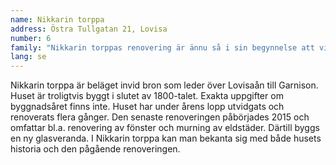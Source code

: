 ```yaml
---
name: Nikkarin torppa
address: Östra Tullgatan 21, Lovisa
number: 6
family: "Nikkarin torppas renovering är ännu så i sin begynnelse att vi inte bor där permanent. Men fritiden tillbringar vi där, och vi – det är Anitta Hyvönen, Olli Lehtinen och katten Tilli. Det var Ollis intresse för att lära sig mer om traditionella byggnadsmetoder som fick oss att köpa ett gammalt hus. I sitt jobb skapade Olli nämligen för det mesta nya våningshus. Det här huset blev av många orsaker en plats där vi gillade att pyssla; det låg nära en å, den gamla gården utgjorde en helhet, Lovisa är en stad vid havskusten – känd för viljan att bevara den gamla trähuskulturen osv. Dessutom var huset vid försäljningen i sådant skick att där fanns mycket, och sådant som kändes lämpligt, att renovera. Vi har lärt oss renovera fönster och mura en ugn. Sommaren 2017 bygger vi verandan. Vi planerar en bakugn och en gårdsbyggnad. Men vi gillar också att fiska, att lata oss och dricka kaffe!"
lang: se
---
```

Nikkarin torppa är beläget invid bron som leder över Lovisaån till Garnison. Huset är troligtvis byggt i slutet av 1800-talet. Exakta uppgifter om byggnadsåret finns inte. Huset har under årens lopp utvidgats och renoverats flera gånger. Den senaste renoveringen påbörjades 2015 och omfattar bl.a. renovering av fönster och murning av eldstäder. Därtill byggs en ny glasveranda. I Nikkarin torppa kan man bekanta sig med både husets historia och den pågående renoveringen.
